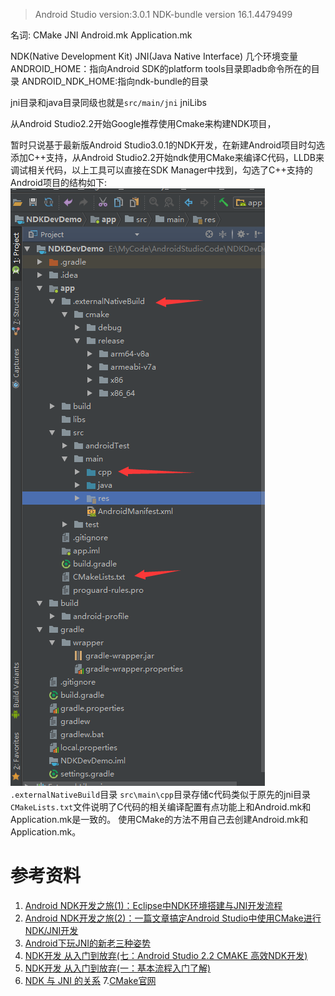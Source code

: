 > Android Studio version:3.0.1
> NDK-bundle version 16.1.4479499

名词:
CMake
JNI
Android.mk
Application.mk

NDK(Native Development Kit)
JNI(Java Native Interface)
几个环境变量
ANDROID_HOME：指向Android SDK的platform tools目录即adb命令所在的目录
ANDROID_NDK_HOME:指向ndk-bundle的目录

jni目录和java目录同级也就是`src/main/jni`
jniLibs

从Android Studio2.2开始Google推荐使用Cmake来构建NDK项目，

暂时只说基于最新版Android Studio3.0.1的NDK开发，在新建Android项目时勾选添加C++支持，从Android Studio2.2开始ndk使用CMake来编译C代码，LLDB来调试相关代码，以上工具可以直接在SDK Manager中找到，勾选了C++支持的Android项目的结构如下:
![20171223193607.png](../../../../Pictures/201712/20171223193607.png)
`.externalNativeBuild`目录
`src\main\cpp`目录存储c代码类似于原先的jni目录
`CMakeLists.txt`文件说明了C代码的相关编译配置有点功能上和Android.mk和Application.mk是一致的。
使用CMake的方法不用自己去创建Android.mk和Application.mk。


# 参考资料
1. [Android NDK开发之旅(1)：Eclipse中NDK环境搭建与JNI开发流程](http://blog.csdn.net/andrexpert/article/details/72626830)
2. [Android NDK开发之旅(2)：一篇文章搞定Android Studio中使用CMake进行NDK/JNI开发](http://blog.csdn.net/AndrExpert/article/details/72904462)
3. [Android下玩JNI的新老三种姿势](http://blog.csdn.net/mabeijianxi/article/details/68525164)
4. [NDK开发 从入门到放弃(七：Android Studio 2.2 CMAKE 高效NDK开发)](http://blog.csdn.net/cuiyufeng2/article/details/64125594)
5. [NDK开发 从入门到放弃(一：基本流程入门了解)](http://blog.csdn.net/xiaoyu_93/article/details/52870395)
6. [NDK 与 JNI 的关系](http://blog.csdn.net/banketree/article/details/12167145)
7.[CMake官网](https://cmake.org/download/)